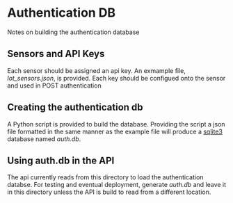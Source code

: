 # Authentication DB
Notes on building the authentication database

## Sensors and API Keys
Each sensor should be assigned an api key. An exmample file, *lot_sensors.json*, is provided. Each key should be configued onto the sensor and used in POST authentication

## Creating the authentication db
A Python script is provided to build the database. Providing the script a json file formatted in the same manner as the example file will produce a [sqlite3](https://docs.python.org/3/library/sqlite3.html) database named *auth.db*.

## Using auth.db in the API
The api currently reads from this directory to load the authentication databse. For testing and eventual deployment, generate *auth.db* and leave it in this directory unless the API is build to read from a different location. 
